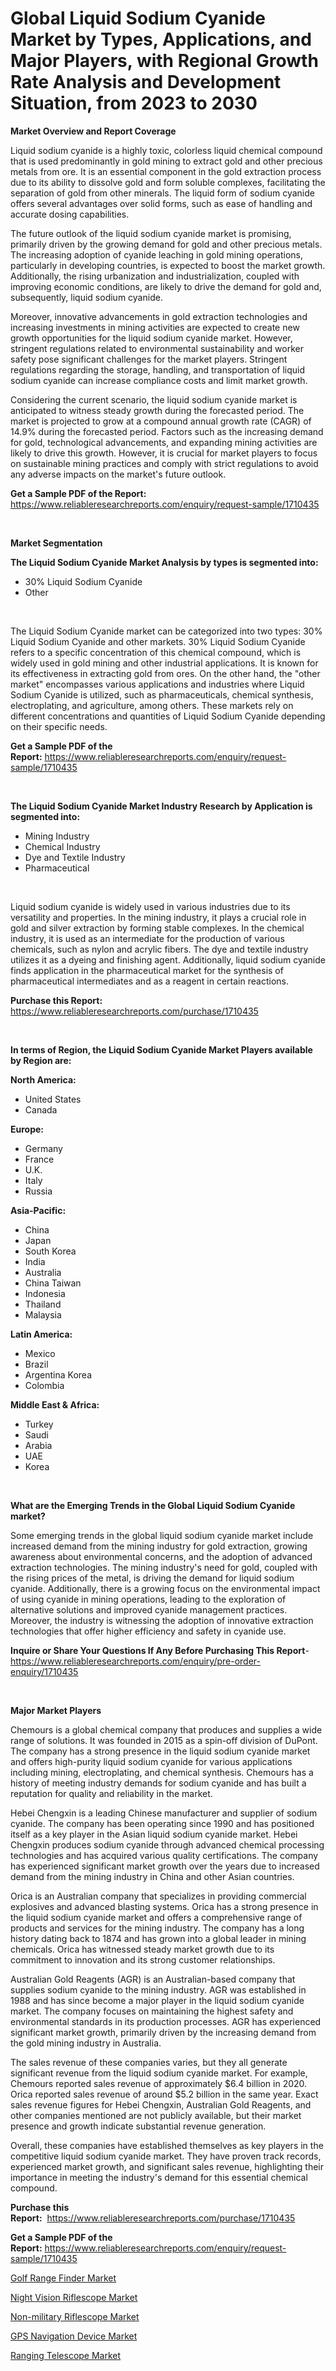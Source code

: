 <p><h1>Global Liquid Sodium Cyanide Market by Types, Applications, and Major Players, with Regional Growth Rate Analysis and Development Situation, from 2023 to 2030</h1></p><p><strong>Market Overview and Report Coverage</strong></p>
<p><p>Liquid sodium cyanide is a highly toxic, colorless liquid chemical compound that is used predominantly in gold mining to extract gold and other precious metals from ore. It is an essential component in the gold extraction process due to its ability to dissolve gold and form soluble complexes, facilitating the separation of gold from other minerals. The liquid form of sodium cyanide offers several advantages over solid forms, such as ease of handling and accurate dosing capabilities.</p><p>The future outlook of the liquid sodium cyanide market is promising, primarily driven by the growing demand for gold and other precious metals. The increasing adoption of cyanide leaching in gold mining operations, particularly in developing countries, is expected to boost the market growth. Additionally, the rising urbanization and industrialization, coupled with improving economic conditions, are likely to drive the demand for gold and, subsequently, liquid sodium cyanide.</p><p>Moreover, innovative advancements in gold extraction technologies and increasing investments in mining activities are expected to create new growth opportunities for the liquid sodium cyanide market. However, stringent regulations related to environmental sustainability and worker safety pose significant challenges for the market players. Stringent regulations regarding the storage, handling, and transportation of liquid sodium cyanide can increase compliance costs and limit market growth.</p><p>Considering the current scenario, the liquid sodium cyanide market is anticipated to witness steady growth during the forecasted period. The market is projected to grow at a compound annual growth rate (CAGR) of 14.9% during the forecasted period. Factors such as the increasing demand for gold, technological advancements, and expanding mining activities are likely to drive this growth. However, it is crucial for market players to focus on sustainable mining practices and comply with strict regulations to avoid any adverse impacts on the market's future outlook.</p></p>
<p><strong>Get a Sample PDF of the Report:</strong> <a href="https://www.reliableresearchreports.com/enquiry/request-sample/1710435">https://www.reliableresearchreports.com/enquiry/request-sample/1710435</a></p>
<p>&nbsp;</p>
<p><strong>Market Segmentation</strong></p>
<p><strong>The Liquid Sodium Cyanide Market Analysis by types is segmented into:</strong></p>
<p><ul><li>30% Liquid Sodium Cyanide</li><li>Other</li></ul></p>
<p>&nbsp;</p>
<p><p>The Liquid Sodium Cyanide market can be categorized into two types: 30% Liquid Sodium Cyanide and other markets. 30% Liquid Sodium Cyanide refers to a specific concentration of this chemical compound, which is widely used in gold mining and other industrial applications. It is known for its effectiveness in extracting gold from ores. On the other hand, the "other market" encompasses various applications and industries where Liquid Sodium Cyanide is utilized, such as pharmaceuticals, chemical synthesis, electroplating, and agriculture, among others. These markets rely on different concentrations and quantities of Liquid Sodium Cyanide depending on their specific needs.</p></p>
<p><strong>Get a Sample PDF of the Report:</strong>&nbsp;<a href="https://www.reliableresearchreports.com/enquiry/request-sample/1710435">https://www.reliableresearchreports.com/enquiry/request-sample/1710435</a></p>
<p>&nbsp;</p>
<p><strong>The Liquid Sodium Cyanide Market Industry Research by Application is segmented into:</strong></p>
<p><ul><li>Mining Industry</li><li>Chemical Industry</li><li>Dye and Textile Industry</li><li>Pharmaceutical</li></ul></p>
<p>&nbsp;</p>
<p><p>Liquid sodium cyanide is widely used in various industries due to its versatility and properties. In the mining industry, it plays a crucial role in gold and silver extraction by forming stable complexes. In the chemical industry, it is used as an intermediate for the production of various chemicals, such as nylon and acrylic fibers. The dye and textile industry utilizes it as a dyeing and finishing agent. Additionally, liquid sodium cyanide finds application in the pharmaceutical market for the synthesis of pharmaceutical intermediates and as a reagent in certain reactions.</p></p>
<p><strong>Purchase this Report:</strong>&nbsp; <a href="https://www.reliableresearchreports.com/purchase/1710435">https://www.reliableresearchreports.com/purchase/1710435</a></p>
<p>&nbsp;</p>
<p><strong>In terms of Region, the Liquid Sodium Cyanide Market Players available by Region are:</strong></p>
<p>
    <p> <strong> North America: </strong>
        <ul>
            <li>United States</li>
            <li>Canada</li>
        </ul>
        </p> 
    <p> <strong> Europe: </strong>
        <ul>
            <li>Germany</li>
            <li>France</li>
            <li>U.K.</li>
            <li>Italy</li>
            <li>Russia</li>
        </ul>
        </p> 
    <p> <strong> Asia-Pacific: </strong>
        <ul>
            <li>China</li>
            <li>Japan</li>
            <li>South Korea</li>
            <li>India</li>
            <li>Australia</li>
            <li>China Taiwan</li>
            <li>Indonesia</li>
            <li>Thailand</li>
            <li>Malaysia</li>
        </ul>
        </p> 
    <p> <strong> Latin America: </strong>
        <ul>
            <li>Mexico</li>
            <li>Brazil</li>
            <li>Argentina Korea</li>
            <li>Colombia</li>
        </ul>
        </p> 
    <p> <strong> Middle East & Africa: </strong>
        <ul>
            <li>Turkey</li>
            <li>Saudi</li>
            <li>Arabia</li>
            <li>UAE</li>
            <li>Korea</li>
        </ul>
    </p>
    </p>
<p>&nbsp;</p>
<p><strong>What are the Emerging Trends in the Global Liquid Sodium Cyanide market?</strong></p>
<p><p>Some emerging trends in the global liquid sodium cyanide market include increased demand from the mining industry for gold extraction, growing awareness about environmental concerns, and the adoption of advanced extraction technologies. The mining industry's need for gold, coupled with the rising prices of the metal, is driving the demand for liquid sodium cyanide. Additionally, there is a growing focus on the environmental impact of using cyanide in mining operations, leading to the exploration of alternative solutions and improved cyanide management practices. Moreover, the industry is witnessing the adoption of innovative extraction technologies that offer higher efficiency and safety in cyanide use.</p></p>
<p><strong>Inquire or Share Your Questions If Any Before Purchasing This Report</strong>- <a href="https://www.reliableresearchreports.com/enquiry/pre-order-enquiry/1710435">https://www.reliableresearchreports.com/enquiry/pre-order-enquiry/1710435</a></p>
<p>&nbsp;</p>
<p><strong>Major Market Players</strong></p>
<p><p>Chemours is a global chemical company that produces and supplies a wide range of solutions. It was founded in 2015 as a spin-off division of DuPont. The company has a strong presence in the liquid sodium cyanide market and offers high-purity liquid sodium cyanide for various applications including mining, electroplating, and chemical synthesis. Chemours has a history of meeting industry demands for sodium cyanide and has built a reputation for quality and reliability in the market.</p><p>Hebei Chengxin is a leading Chinese manufacturer and supplier of sodium cyanide. The company has been operating since 1990 and has positioned itself as a key player in the Asian liquid sodium cyanide market. Hebei Chengxin produces sodium cyanide through advanced chemical processing technologies and has acquired various quality certifications. The company has experienced significant market growth over the years due to increased demand from the mining industry in China and other Asian countries.</p><p>Orica is an Australian company that specializes in providing commercial explosives and advanced blasting systems. Orica has a strong presence in the liquid sodium cyanide market and offers a comprehensive range of products and services for the mining industry. The company has a long history dating back to 1874 and has grown into a global leader in mining chemicals. Orica has witnessed steady market growth due to its commitment to innovation and its strong customer relationships.</p><p>Australian Gold Reagents (AGR) is an Australian-based company that supplies sodium cyanide to the mining industry. AGR was established in 1988 and has since become a major player in the liquid sodium cyanide market. The company focuses on maintaining the highest safety and environmental standards in its production processes. AGR has experienced significant market growth, primarily driven by the increasing demand from the gold mining industry in Australia.</p><p>The sales revenue of these companies varies, but they all generate significant revenue from the liquid sodium cyanide market. For example, Chemours reported sales revenue of approximately $6.4 billion in 2020. Orica reported sales revenue of around $5.2 billion in the same year. Exact sales revenue figures for Hebei Chengxin, Australian Gold Reagents, and other companies mentioned are not publicly available, but their market presence and growth indicate substantial revenue generation.</p><p>Overall, these companies have established themselves as key players in the competitive liquid sodium cyanide market. They have proven track records, experienced market growth, and significant sales revenue, highlighting their importance in meeting the industry's demand for this essential chemical compound.</p></p>
<p><strong>Purchase this Report:</strong>&nbsp;&nbsp;<a href="https://www.reliableresearchreports.com/purchase/1710435">https://www.reliableresearchreports.com/purchase/1710435</a></p>
<p></p>
<p><strong>Get a Sample PDF of the Report:</strong>&nbsp;<a href="https://www.reliableresearchreports.com/enquiry/request-sample/1710435">https://www.reliableresearchreports.com/enquiry/request-sample/1710435</a></p>
<p><p><a href="https://medium.com/@charvi.reportprime/decoding-golf-range-finder-market-metrics-market-share-trends-and-growth-patterns-8f7d990bbe80">Golf Range Finder Market</a></p><p><a href="https://medium.com/@aashish.reportprime2/night-vision-riflescope-market-trends-and-market-analysis-forecasted-for-period-2023-2030-74930b9152bd">Night Vision Riflescope Market</a></p><p><a href="https://medium.com/@vrahul.reportprime/non-military-riflescope-market-size-market-outlook-and-market-forecast-2023-to-2030-01e9d2eaa414">Non-military Riflescope Market</a></p><p><a href="https://medium.com/@krish.reportprime/gps-navigation-device-nbsp-market-focuses-on-market-share-size-and-projected-forecast-till-2030-fe71c19280f8">GPS Navigation Device Market</a></p><p><a href="https://medium.com/@krishna_35021/ranging-telescope-market-insight-market-trends-growth-forecasted-from-2023-to-2030-44e3d0473f3d">Ranging Telescope Market</a></p></p>